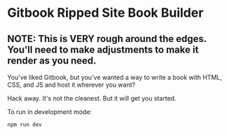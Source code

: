 # Gitbook Ripped Site Book Builder

## NOTE: This is **VERY** rough around the edges. You'll need to make adjustments to make it render as you need.

You've liked Gitbook, but you've wanted a way to write a book with HTML, CSS, and JS and host it wherever you want?

Hack away. It's not the cleanest. But it will get you started.

To run in development mode:

```bash
npm run dev
```
